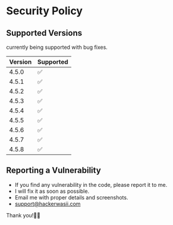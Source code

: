 # Security Policy

## Supported Versions

currently being supported with bug fixes.

| Version | Supported          |
| ------- | ------------------ |
| 4.5.0   | :white_check_mark: |
| 4.5.1   | :white_check_mark: |
| 4.5.2   | :white_check_mark: |
| 4.5.3   | :white_check_mark: |
| 4.5.4   | :white_check_mark: |
| 4.5.5   | :white_check_mark: |
| 4.5.6   | :white_check_mark: |
| 4.5.7   | :white_check_mark: |
| 4.5.8   | :white_check_mark: |

## Reporting a Vulnerability

- If you find any vulnerability in the code, please report it to me.
- I will fix it as soon as possible.
- Email me with proper details and screenshots.
- support@hackerwasii.com

Thank you!💙🙂

